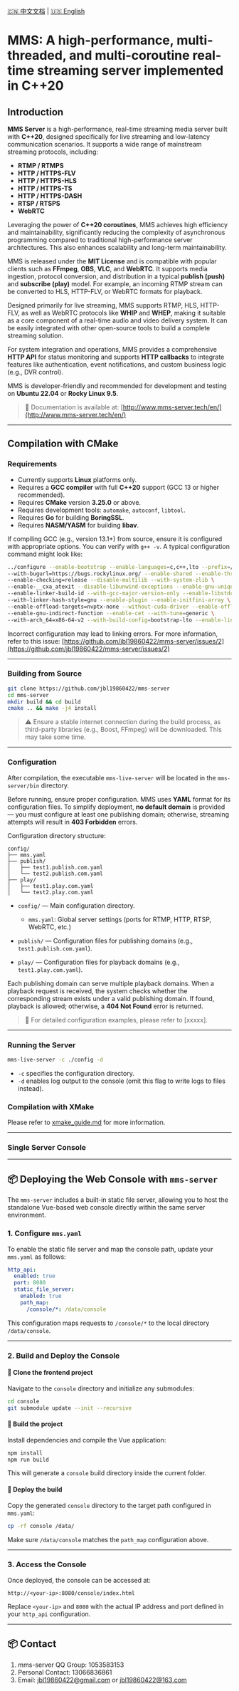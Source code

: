 [🇨🇳 中文文档](README_zh.md) | [🇺🇸 English](README.md)

# MMS: A high-performance, multi-threaded, and multi-coroutine real-time streaming server implemented in C++20

## Introduction

**MMS Server** is a high-performance, real-time streaming media server built with **C++20**, designed specifically for live streaming and low-latency communication scenarios. It supports a wide range of mainstream streaming protocols, including:

* **RTMP / RTMPS**
* **HTTP / HTTPS-FLV**
* **HTTP / HTTPS-HLS**
* **HTTP / HTTPS-TS**
* **HTTP / HTTPS-DASH**
* **RTSP / RTSPS**
* **WebRTC**

Leveraging the power of **C++20 coroutines**, MMS achieves high efficiency and maintainability, significantly reducing the complexity of asynchronous programming compared to traditional high-performance server architectures. This also enhances scalability and long-term maintainability.

MMS is released under the **MIT License** and is compatible with popular clients such as **FFmpeg**, **OBS**, **VLC**, and **WebRTC**. It supports media ingestion, protocol conversion, and distribution in a typical **publish (push)** and **subscribe (play)** model. For example, an incoming RTMP stream can be converted to HLS, HTTP-FLV, or WebRTC formats for playback.

Designed primarily for live streaming, MMS supports RTMP, HLS, HTTP-FLV, as well as WebRTC protocols like **WHIP** and **WHEP**, making it suitable as a core component of a real-time audio and video delivery system. It can be easily integrated with other open-source tools to build a complete streaming solution.

For system integration and operations, MMS provides a comprehensive **HTTP API** for status monitoring and supports **HTTP callbacks** to integrate features like authentication, event notifications, and custom business logic (e.g., DVR control).

MMS is developer-friendly and recommended for development and testing on **Ubuntu 22.04** or **Rocky Linux 9.5**.

> 📘 Documentation is available at: [http://www.mms-server.tech/en/](http://www.mms-server.tech/en/)

---

## Compilation with CMake

### Requirements

* Currently supports **Linux** platforms only.
* Requires a **GCC compiler** with full **C++20** support (GCC 13 or higher recommended).
* Requires **CMake** version **3.25.0** or above.
* Requires development tools: `automake`, `autoconf`, `libtool`.
* Requires **Go** for building **BoringSSL**.
* Requires **NASM/YASM** for building **libav**.

If compiling GCC (e.g., version 13.1+) from source, ensure it is configured with appropriate options. You can verify with `g++ -v`. A typical configuration command might look like:

```bash
../configure --enable-bootstrap --enable-languages=c,c++,lto --prefix=/root/gcc-13.1 \
--with-bugurl=https://bugs.rockylinux.org/ --enable-shared --enable-threads=posix \
--enable-checking=release --disable-multilib --with-system-zlib \
--enable-__cxa_atexit --disable-libunwind-exceptions --enable-gnu-unique-object \
--enable-linker-build-id --with-gcc-major-version-only --enable-libstdcxx-backtrace \
--with-linker-hash-style=gnu --enable-plugin --enable-initfini-array \
--enable-offload-targets=nvptx-none --without-cuda-driver --enable-offload-defaulted \
--enable-gnu-indirect-function --enable-cet --with-tune=generic \
--with-arch_64=x86-64-v2 --with-build-config=bootstrap-lto --enable-link-serialization=1
```

Incorrect configuration may lead to linking errors. For more information, refer to this issue:
[https://github.com/jbl19860422/mms-server/issues/2](https://github.com/jbl19860422/mms-server/issues/2)

---

### Building from Source

```bash
git clone https://github.com/jbl19860422/mms-server
cd mms-server
mkdir build && cd build
cmake .. && make -j4 install
```

> ⚠️ Ensure a stable internet connection during the build process, as third-party libraries (e.g., Boost, FFmpeg) will be downloaded. This may take some time.

---

### Configuration

After compilation, the executable `mms-live-server` will be located in the `mms-server/bin` directory.

Before running, ensure proper configuration. MMS uses **YAML** format for its configuration files. To simplify deployment, **no default domain** is provided — you must configure at least one publishing domain; otherwise, streaming attempts will result in **403 Forbidden** errors.

Configuration directory structure:

```text
config/
├── mms.yaml
├── publish/
│   ├── test1.publish.com.yaml
│   └── test2.publish.com.yaml
├── play/
│   ├── test1.play.com.yaml
│   └── test2.play.com.yaml
```

* `config/` — Main configuration directory.

  * `mms.yaml`: Global server settings (ports for RTMP, HTTP, RTSP, WebRTC, etc.)
* `publish/` — Configuration files for publishing domains (e.g., `test1.publish.com.yaml`).
* `play/` — Configuration files for playback domains (e.g., `test1.play.com.yaml`).

Each publishing domain can serve multiple playback domains. When a playback request is received, the system checks whether the corresponding stream exists under a valid publishing domain. If found, playback is allowed; otherwise, a **404 Not Found** error is returned.

> 📘 For detailed configuration examples, please refer to \[xxxxx].

---

### Running the Server

```bash
mms-live-server -c ./config -d
```

* `-c` specifies the configuration directory.
* `-d` enables log output to the console (omit this flag to write logs to files instead).

### Compilation with XMake

Please refer to [xmake_guide.md](xmake_guide.md) for more information.

---

### Single Server Console

---

## 📦 Deploying the Web Console with `mms-server`

The `mms-server` includes a built-in static file server, allowing you to host the standalone Vue-based web console directly within the same server environment.

### 1. Configure `mms.yaml`

To enable the static file server and map the console path, update your `mms.yaml` as follows:

```yaml
http_api:
  enabled: true
  port: 8080
  static_file_server:
    enabled: true
    path_map:
      /console/*: /data/console
```

This configuration maps requests to `/console/*` to the local directory `/data/console`.

---

### 2. Build and Deploy the Console

#### 🔹 Clone the frontend project

Navigate to the `console` directory and initialize any submodules:

```bash
cd console
git submodule update --init --recursive
```

#### 🔹 Build the project

Install dependencies and compile the Vue application:

```bash
npm install
npm run build
```

This will generate a `console` build directory inside the current folder.

#### 🔹 Deploy the build

Copy the generated `console` directory to the target path configured in `mms.yaml`:

```bash
cp -rf console /data/
```

Make sure `/data/console` matches the `path_map` configuration above.

---

### 3. Access the Console

Once deployed, the console can be accessed at:

```text
http://<your-ip>:8080/console/index.html
```

Replace `<your-ip>` and `8080` with the actual IP address and port defined in your `http_api` configuration.

---

## 📦 Contact

1. mms-server QQ Group: 1053583153
2. Personal Contact: 13066836861
3. Email: <jbl19860422@gmail.com> or <jbl19860422@163.com>
